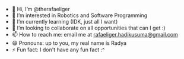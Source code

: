 - 👋 Hi, I’m @therafaeliger
- 👀 I’m interested in Robotics and Software Programming
- 🌱 I’m currently learning (IDK, just all I want)
- 💞️ I’m looking to collaborate on all opportunities that can I get :)
- 📫 How to reach me: email me at rafaeliger.hadikusuma@gmail.com
- 😄 Pronouns: up to you, my real name is Radya
- ⚡ Fun fact: I don't have any fun fact :^

<!---
therafaeliger/therafaeliger is a ✨ special ✨ repository because its `README.md` (this file) appears on your GitHub profile.
You can click the Preview link to take a look at your changes.
--->
